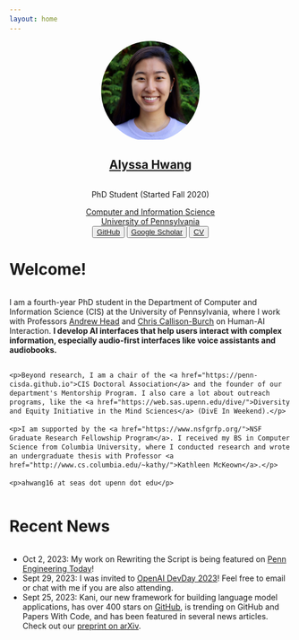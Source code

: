 ```yaml
---
layout: home
---
```


<div style="display: flex; justify-content: center; align-content: center;  flex-direction: column; align-items: center; text-align: center">
    <div style="border-radius: 50%; overflow: hidden; width: 35%;">
        <img src="assets/images/hwang headshot final.png"
            alt="Headshot of Alyssa Hwang">
    </div>
    <h2><a href="/fun">Alyssa Hwang</a></h2>
    <p>PhD Student (Started Fall 2020)</p>
    <a href="https://www.cis.upenn.edu/">Computer and Information Science</a>
    <a href="https://www.upenn.edu/">University of Pennsylvania</a>
    <div>
        <button><a href="https://github.com/ahwang16">GitHub</a></button>
        <button><a href="https://scholar.google.com/citations?user=5IyLsmcAAAAJ&hl=en">Google Scholar</a></button>
        <button><a href="assets/files/Alyssa_Hwang_CV.pdf">CV</a></button>
    </div>
</div>

<h1>Welcome!</h1>

<div style="display: flex; justify-content: center; align-content: center; flex-direction: column;">
    <p>I am a fourth-year PhD student in the Department of Computer and Information Science (CIS) at the University of Pennsylvania, where I work with Professors <a href="https://www.andrewhead.info">Andrew Head</a> and <a href="https://www.cis.upenn.edu/~ccb/">Chris Callison-Burch</a> on Human-AI Interaction. <b>I develop AI interfaces that help users interact with complex information, especially audio-first interfaces like voice assistants and audiobooks.</b></p>

    <p>Beyond research, I am a chair of the <a href="https://penn-cisda.github.io">CIS Doctoral Association</a> and the founder of our department's Mentorship Program. I also care a lot about outreach programs, like the <a href="https://web.sas.upenn.edu/dive/">Diversity and Equity Initiative in the Mind Sciences</a> (DivE In Weekend).</p>

    <p>I am supported by the <a href="https://www.nsfgrfp.org/">NSF Graduate Research Fellowship Program</a>. I received my BS in Computer Science from Columbia University, where I conducted research and wrote an undergraduate thesis with Professor <a href="http://www.cs.columbia.edu/~kathy/">Kathleen McKeown</a>.</p>

    <p>ahwang16 at seas dot upenn dot edu</p>
</div>

<h1>Recent News</h1>

<div style="display: flex; justify-content: center; align-content: center; flex-direction: column;">
    <ul>
        <li>Oct 2, 2023: My work on Rewriting the Script is being featured on <a href="https://blog.seas.upenn.edu/rewriting-the-script-developing-effective-ai-assistants/">Penn Engineering Today</a>!</li>
        <li>Sept 29, 2023: I was invited to <a href="https://devday.openai.com/">OpenAI DevDay 2023</a>! Feel free to email or chat with me if you are also attending.</li>
        <li>Sept 25, 2023: Kani, our new framework for building language model applications, has over 400 stars on <a href="https://github.com/zhudotexe/kani">GitHub</a>, is trending on GitHub and Papers With Code, and has been featured in several news articles. Check out our <a href="https://arxiv.org/abs/2309.05542">preprint on arXiv</a>.</li>
    </ul>
</div>
